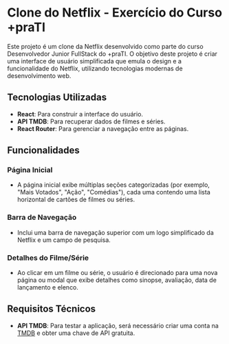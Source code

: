 # Clone do Netflix - Exercício do Curso +praTI

Este projeto é um clone da Netflix desenvolvido como parte do curso Desenvolvedor Junior FullStack do +praTI. O objetivo deste projeto é criar uma interface de usuário simplificada que emula o design e a funcionalidade do Netflix, utilizando tecnologias modernas de desenvolvimento web.

## Tecnologias Utilizadas

- **React**: Para construir a interface do usuário.
- **API TMDB**: Para recuperar dados de filmes e séries.
- **React Router**: Para gerenciar a navegação entre as páginas.

## Funcionalidades

### Página Inicial
- A página inicial exibe múltiplas seções categorizadas (por exemplo, "Mais Votados", "Ação", "Comédias"), cada uma contendo uma lista horizontal de cartões de filmes ou séries.

### Barra de Navegação
- Inclui uma barra de navegação superior com um logo simplificado da Netflix e um campo de pesquisa.

### Detalhes do Filme/Série
- Ao clicar em um filme ou série, o usuário é direcionado para uma nova página ou modal que exibe detalhes como sinopse, avaliação, data de lançamento e elenco.

## Requisitos Técnicos

- **API TMDB**: Para testar a aplicação, será necessário criar uma conta na [TMDB](https://www.themoviedb.org/) e obter uma chave de API gratuita.

